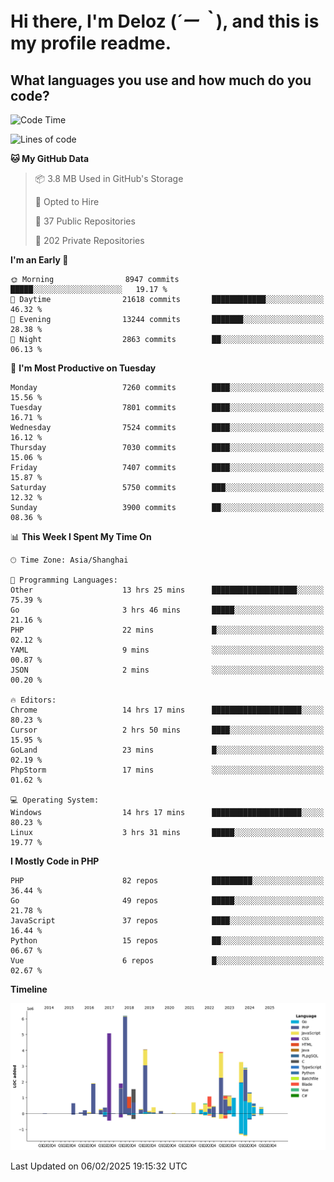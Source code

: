 # **Hi there, I'm Deloz (*´ー｀*), and this is my profile readme.**

## **What languages you use and how much do you code?**

<!--START_SECTION:waka-->
![Code Time](http://img.shields.io/badge/Code%20Time-5%2C611%20hrs%2041%20mins-blue)

![Lines of code](https://img.shields.io/badge/From%20Hello%20World%20I%27ve%20Written-43.2%20million%20lines%20of%20code-blue)

**🐱 My GitHub Data** 

> 📦 3.8 MB Used in GitHub's Storage 
 > 
> 💼 Opted to Hire
 > 
> 📜 37 Public Repositories 
 > 
> 🔑 202 Private Repositories 
 > 
**I'm an Early 🐤** 

```text
🌞 Morning                8947 commits        █████░░░░░░░░░░░░░░░░░░░░   19.17 % 
🌆 Daytime                21618 commits       ████████████░░░░░░░░░░░░░   46.32 % 
🌃 Evening                13244 commits       ███████░░░░░░░░░░░░░░░░░░   28.38 % 
🌙 Night                  2863 commits        ██░░░░░░░░░░░░░░░░░░░░░░░   06.13 % 
```
📅 **I'm Most Productive on Tuesday** 

```text
Monday                   7260 commits        ████░░░░░░░░░░░░░░░░░░░░░   15.56 % 
Tuesday                  7801 commits        ████░░░░░░░░░░░░░░░░░░░░░   16.71 % 
Wednesday                7524 commits        ████░░░░░░░░░░░░░░░░░░░░░   16.12 % 
Thursday                 7030 commits        ████░░░░░░░░░░░░░░░░░░░░░   15.06 % 
Friday                   7407 commits        ████░░░░░░░░░░░░░░░░░░░░░   15.87 % 
Saturday                 5750 commits        ███░░░░░░░░░░░░░░░░░░░░░░   12.32 % 
Sunday                   3900 commits        ██░░░░░░░░░░░░░░░░░░░░░░░   08.36 % 
```


📊 **This Week I Spent My Time On** 

```text
🕑︎ Time Zone: Asia/Shanghai

💬 Programming Languages: 
Other                    13 hrs 25 mins      ███████████████████░░░░░░   75.39 % 
Go                       3 hrs 46 mins       █████░░░░░░░░░░░░░░░░░░░░   21.16 % 
PHP                      22 mins             █░░░░░░░░░░░░░░░░░░░░░░░░   02.12 % 
YAML                     9 mins              ░░░░░░░░░░░░░░░░░░░░░░░░░   00.87 % 
JSON                     2 mins              ░░░░░░░░░░░░░░░░░░░░░░░░░   00.20 % 

🔥 Editors: 
Chrome                   14 hrs 17 mins      ████████████████████░░░░░   80.23 % 
Cursor                   2 hrs 50 mins       ████░░░░░░░░░░░░░░░░░░░░░   15.95 % 
GoLand                   23 mins             █░░░░░░░░░░░░░░░░░░░░░░░░   02.19 % 
PhpStorm                 17 mins             ░░░░░░░░░░░░░░░░░░░░░░░░░   01.62 % 

💻 Operating System: 
Windows                  14 hrs 17 mins      ████████████████████░░░░░   80.23 % 
Linux                    3 hrs 31 mins       █████░░░░░░░░░░░░░░░░░░░░   19.77 % 
```

**I Mostly Code in PHP** 

```text
PHP                      82 repos            █████████░░░░░░░░░░░░░░░░   36.44 % 
Go                       49 repos            █████░░░░░░░░░░░░░░░░░░░░   21.78 % 
JavaScript               37 repos            ████░░░░░░░░░░░░░░░░░░░░░   16.44 % 
Python                   15 repos            ██░░░░░░░░░░░░░░░░░░░░░░░   06.67 % 
Vue                      6 repos             █░░░░░░░░░░░░░░░░░░░░░░░░   02.67 % 
```



**Timeline**

![Lines of Code chart](https://raw.githubusercontent.com/deloz/deloz/main/assets/bar_graph.png)


 Last Updated on 06/02/2025 19:15:32 UTC
<!--END_SECTION:waka-->

